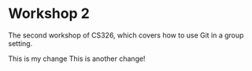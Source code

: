 # Workshop 2

The second workshop of CS326, which covers how to use Git in a group setting.

This is my change
This is another change!
